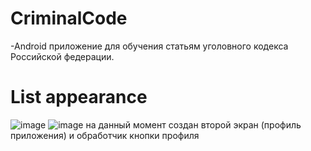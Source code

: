# CriminalCode
-Android приложение для обучения статьям уголовного кодекса Российской федерации.
# List appearance
![image](https://user-images.githubusercontent.com/84613812/137814840-f4cf94dd-d952-45bc-be27-f6545d2e78b6.png)
![image](https://user-images.githubusercontent.com/84613812/137814894-e2297991-6a84-46dd-b2a2-6f989da20ab6.png)
на данный момент создан второй экран (профиль приложения) и обработчик кнопки профиля
